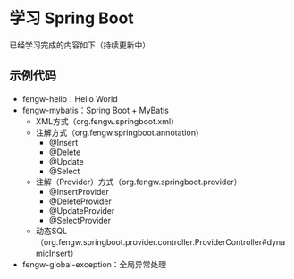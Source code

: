 # 学习 Spring Boot
已经学习完成的内容如下（持续更新中）

## 示例代码
* fengw-hello：Hello World
* fengw-mybatis：Spring Boot + MyBatis
    * XML方式（org.fengw.springboot.xml）
    * 注解方式（org.fengw.springboot.annotation）
        * @Insert
        * @Delete
        * @Update
        * @Select
    * 注解（Provider）方式（org.fengw.springboot.provider）
        * @InsertProvider
        * @DeleteProvider
        * @UpdateProvider
        * @SelectProvider
    * 动态SQL（org.fengw.springboot.provider.controller.ProviderController#dynamicInsert）
* fengw-global-exception：全局异常处理
